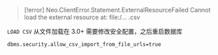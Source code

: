 >[!error] Neo.ClientError.Statement.ExternalResourceFailed
>Cannot load the external resource at: file:/... .csv

`LOAD CSV` 从文件加载在 3.0+ 需要修改安全配置，之后重启数据库

```properties title:$NEO4J_HOME/conf/neo4j.conf
dbms.security.allow_csv_import_from_file_urls=true
```
